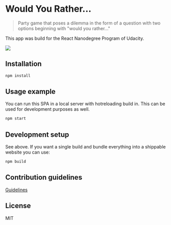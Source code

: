 # Would You Rather...

> Party game that poses a dilemma in the form of a question with two options beginning with "would you rather..."

This app was build for the React Nanodegree Program of Udacity.

![](https://drive.google.com/uc?export=view&id=1bKtSsnMq53vgdwHwz6LbxBPTksB4zR2E)

## Installation

```sh
npm install
```

## Usage example

You can run this SPA in a local server with hotreloading build in. This can be used for development purposes as well.

```sh
npm start
```

## Development setup

See above. If you want a single build and bundle everything into a shippable website you can use:

```sh
npm build
```

## Contribution guidelines

[Guidelines](CONTRIBUTING.md)

## License

MIT
